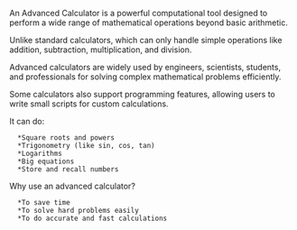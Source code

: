 An Advanced Calculator is a powerful computational tool designed to perform a wide range of mathematical operations beyond basic arithmetic.

Unlike standard calculators, which can only handle simple operations like addition, subtraction, multiplication, and division.

Advanced calculators are widely used by engineers, scientists, students, and professionals for solving complex mathematical problems efficiently.

Some calculators also support programming features, allowing users to write small scripts for custom calculations.

It can do:

      *Square roots and powers
      *Trigonometry (like sin, cos, tan)
      *Logarithms
      *Big equations
      *Store and recall numbers

Why use an advanced calculator?

      *To save time
      *To solve hard problems easily
      *To do accurate and fast calculations
